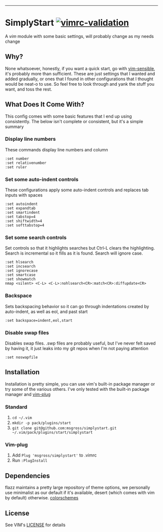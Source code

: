 ---
# SimplyStart     [![vimrc-validation](https://github.com/msgross/simplystart/actions/workflows/github-ci.yml/badge.svg)](https://github.com/msgross/simplystart/actions/workflows/github-ci.yml)
A _vim_ module with some basic settings, will probably change as my needs change      
## Why?
None whatsoever, honestly, if you want a quick start, go with
[vim-sensible](https://github.com/tpope/vim-sensible.git), it's probably more
than sufficient. These are just settings that I wanted and added gradually, or
ones that I found in other configurations that I thought would be neat-o to use.
So feel free to look through and yank the stuff you want, and toss the rest. 
## What Does It Come With?
This config comes with some basic features that I end up using consistently. The
below isn't complete or consistent, but it's a simple summary
### Display line numbers
These commands display line numbers and column 
```
:set number
:set relativenumber
:set ruler
```
### Set some auto-indent controls
These configurations apply some auto-indent controls and replaces tab inputs
with spaces
```
:set autoindent
:set expandtab
:set smartindent
:set tabstop=4
:set shiftwidth=4
:set softtabstop=4
```
### Set some search controls
Set controls so that it highlights searches but Ctrl-L clears the highlighting. 
Search is incremental so it fills as it is found. Search will ignore case. 
```
:set hlsearch
:set incsearch
:set ignorecase
:set smartcase
:set showmatch
nmap <silent> <C-L> <C-L>:nohlsearch<CR>:match<CR>:diffupdate<CR>
```
### Backspace
Sets backspacing behavior so it can go through indentations created by
auto-indent, as well as eol, and past start
```
:set backspace=indent,eol,start
```
### Disable swap files 
Disables swap files. .swp files are probably useful, but I've never felt saved
by having it, it just leaks into my git repos when I'm not paying attention
```
:set noswapfile
```
## Installation      
Installation is pretty simple, you can use vim's built-in package manager or try
some of the various others. I've only tested with the built-in package manager
and [vim-plug](https://github.com/junegunn/vim-plug)
### Standard
1) `cd ~/.vim`
2) `mkdir -p pack/plugins/start`
3) `git clone git@github.com:msgross/simplystart.git
~/.vim/pack/plugins/start/simplystart`      
### Vim-plug
1) Add `Plug 'msgross/simplystart'` to .vimrc
2) Run `:PlugInstall`
## Dependencies
flazz maintains a pretty large repository of theme options, we personally use
minimalist as our default if it's available, desert (which comes with vim by
default) otherwise.
[colorschemes](https://github.com/flazz/vim-colorschemes.git)
## License
See VIM's [LICENSE](https://github.com/vim/vim/blob/master/LICENSE) for details 
